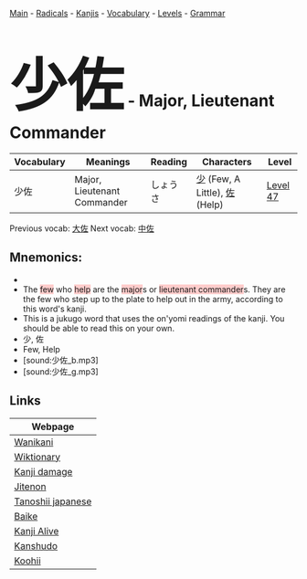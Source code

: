 <style> bigfont {font-size: 100px}</style>
[Main](../README.md) -
[Radicals](../radicals.md) -
[Kanjis](../kanjis.md) -
[Vocabulary](../vocabulary.md) -
[Levels](../levels.md) -
[Grammar](../grammar.md)
# <bigfont> 少佐</bigfont> - Major, Lieutenant Commander 

| Vocabulary | Meanings | Reading | Characters | Level |
| --- | --- | --- | --- | --- |
| 少佐 | Major, Lieutenant Commander | しょうさ |  [少](../kanjis/少.md) (Few, A Little), [佐](../kanjis/佐.md) (Help) | [Level 47](../levels/wk_level47.md) |

Previous vocab: [大佐](大佐.md) Next vocab: [中佐](中佐.md) 

## Mnemonics:

* 
* The <span style="background-color:#ffcccb"> few</span> who <span style="background-color:#ffcccb"> help</span> are the <span style="background-color:#ffcccb"> major</span>s or <span style="background-color:#ffcccb"> lieutenant commander</span>s. They are the few who step up to the plate to help out in the army, according to this word's kanji.
* This is a jukugo word that uses the on'yomi readings of the kanji. You should be able to read this on your own.
* 少, 佐
* Few, Help
* [sound:少佐_b.mp3]
* [sound:少佐_g.mp3]


## Links 

| Webpage |
| --- |
| [Wanikani          ](https://www.wanikani.com/kanji/少佐) |
| [Wiktionary        ](https://en.wiktionary.org/wiki/少佐) |
| [Kanji damage      ](http://www.kanjidamage.com/kanji/search?utf8=✓&q=少佐) |
| [Jitenon           ](https://jitenon.com/kanji/少佐) |
| [Tanoshii japanese ](https://www.tanoshiijapanese.com/dictionary/kanji.cfm?k=少佐) |
| [Baike             ](https://baike.baidu.com/item/少佐) |
| [Kanji Alive       ](https://app.kanjialive.com/少佐) |
| [Kanshudo          ](https://www.kanshudo.com/searchmn?q=少佐) |
| [Koohii            ](https://kanji.koohii.com/study/kanji/少佐) |
